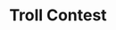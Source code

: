 ---
title: Troll Contest
image: ./event.png
description: 
rules: 
- 
eventHeads:
    - name: Karthika R(CE)
      phone: 9496645607
    - name: Midhuna M(CS)
      phone: 9447675570
prize: 1000
registration: 0
---